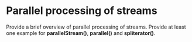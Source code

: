 # Parallel processing of streams
Provide a brief overview of parallel processing of streams. Provide at least one example for **parallelStream()**, **parallel()** and **spliterator()**.
